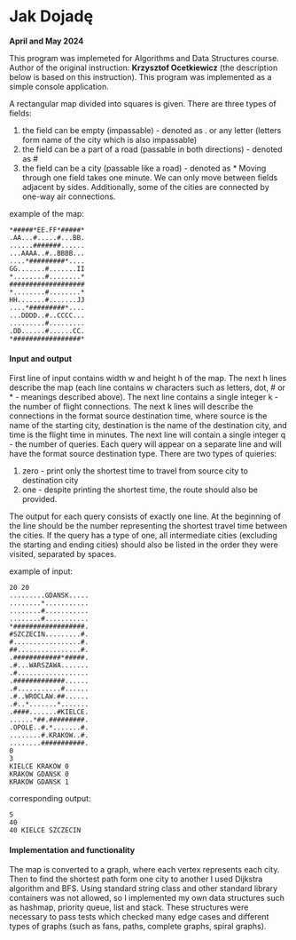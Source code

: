 # Jak Dojadę

**April and May 2024**  
  
 This program was implemeted for Algorithms and Data Structures course. Author of the original instruction: **Krzysztof Ocetkiewicz** (the description below is based on this instruction). This program was implemented as a simple console application.

A rectangular map divided into squares is given. There are three types of fields:
1. the field can be empty (impassable) - denoted as . or any letter (letters form name of the city which is also impassable)
2. the field can be a part of a road (passable in both directions) - denoted as #
3. the field can be a city (passable like a road) - denoted as *
Moving through one field takes one minute. We can only move between fields adjacent by sides. Additionally, some of the cities are connected by one-way air connections.

example of the map:
```
*#####*EE.FF*#####*
.AA...#.....#...BB.
......#######......
...AAAA..#..BBBB...
....*#########*....
GG.......#.......II
*........#........*
###################
*........#........*
HH.......#.......JJ
....*#########*....
...DDDD..#..CCCC...
.........#.........
.DD......#......CC.
*#################*
```

#### Input and output
First line of input contains width w and height h of the map. The next h lines describe the map (each line contains w characters such as letters, dot, # or * - meanings described above). The next line contains a single integer k - the number of flight connections. The next k lines will describe the connections in the format source destination time, where source is the name of the starting city, destination is the name of the destination city, and time is the flight time in minutes. The next line will contain a single integer q - the number of queries. Each query will appear on a separate line and will have the format source destination type. There are two types of quieries:
1. zero - print only the shortest time to travel from source city to destination city
2. one - despite printing the shortest time, the route should also be provided.

The output for each query consists of exactly one line. At the beginning of the line should be the number representing the shortest travel time between the cities. If the query has a type of one, all intermediate cities (excluding the starting and ending cities) should also be listed in the order they were visited, separated by spaces.

example of input:
```
20 20
.........GDANSK.....
........*...........
........#...........
........#...........
*##################.
#SZCZECIN.........#.
#.................#.
##................#.
.############*#####.
.#...WARSZAWA.......
.#..................
.#############......
.#...........#......
.#..WROCLAW.##......
.#..*.......*.......
.####.......#KIELCE.
......*##.#########.
.OPOLE..#.*.......#.
........#.KRAKOW..#.
........###########.
0
3
KIELCE KRAKOW 0
KRAKOW GDANSK 0
KRAKOW GDANSK 1
```
corresponding output:
```
5
40
40 KIELCE SZCZECIN
```

#### Implementation and functionality
The map is converted to a graph, where each vertex represents each city. Then to find the shortest path form one city to another I used Dijkstra algorithm and BFS.
Using standard string class and other standard library containers was not allowed, so I implemented my own data structures such as hashmap, priority queue, list and stack. These structures were necessary to pass tests which checked many edge cases and different types of graphs (such as fans, paths, complete graphs, spiral graphs).

